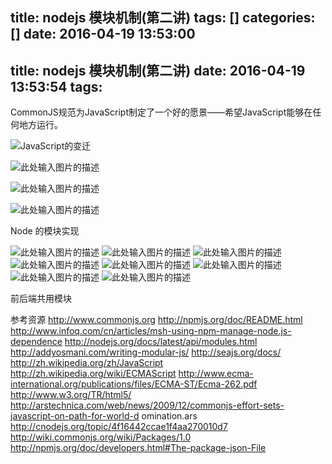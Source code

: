 title: nodejs 模块机制(第二讲)
tags: []
categories: []
date: 2016-04-19 13:53:00
---
title: nodejs 模块机制(第二讲)
date: 2016-04-19 13:53:54
tags:
---


CommonJS规范为JavaScript制定了一个好的愿景——希望JavaScript能够在任何地方运行。


<!-- more -->


![JavaScript的变迁][1]


![此处输入图片的描述][2]

![此处输入图片的描述][3]

![此处输入图片的描述][4]


Node 的模块实现

![此处输入图片的描述][5]
![此处输入图片的描述][6]
![此处输入图片的描述][7]
![此处输入图片的描述][8]
![此处输入图片的描述][9]
![此处输入图片的描述][10]
![此处输入图片的描述][11]
![此处输入图片的描述][12]


前后端共用模块



参考资源
http://www.commonjs.org
http://npmjs.org/doc/README.html
http://www.infoq.com/cn/articles/msh-using-npm-manage-node.js-dependence
http://nodejs.org/docs/latest/api/modules.html
http://addyosmani.com/writing-modular-js/
http://seajs.org/docs/
http://zh.wikipedia.org/zh/JavaScript
http://zh.wikipedia.org/wiki/ECMAScript
http://www.ecma-international.org/publications/files/ECMA-ST/Ecma-262.pdf
http://www.w3.org/TR/html5/
http://arstechnica.com/web/news/2009/12/commonjs-effort-sets-javascript-on-path-for-world-d
omination.ars
http://cnodejs.org/topic/4f16442ccae1f4aa270010d7
http://wiki.commonjs.org/wiki/Packages/1.0
http://npmjs.org/doc/developers.html#The-package-json-File






  [1]: /img/node05.png
  [2]: /img/node06.png
  [3]: /img/node07.png
  [4]: /img/node08.png
  [5]: /img/node09.png
  [6]: /img/node10.png
  [7]: /img/node11.png
  [8]: /img/node12.png
  [9]: /img/node13.png
  [10]: /img/node14.png
  [11]: /img/node15.png
  [12]: /img/node16.png